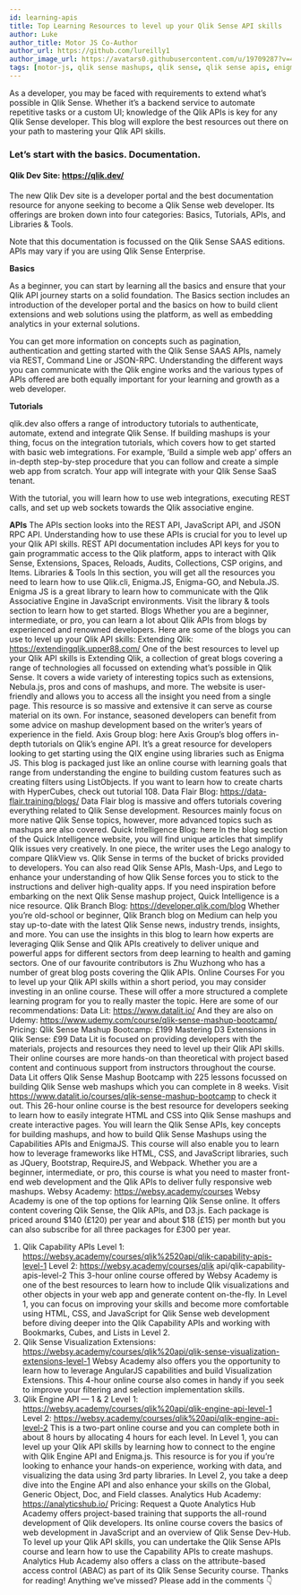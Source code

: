 ```yaml
---
id: learning-apis
title: Top Learning Resources to level up your Qlik Sense API skills
author: Luke
author_title: Motor JS Co-Author
author_url: https://github.com/lureilly1
author_image_url: https://avatars0.githubusercontent.com/u/19709287?v=4
tags: [motor-js, qlik sense mashups, qlik sense, qlik sense apis, enigma js]
---
```


As a developer, you may be faced with requirements to extend what’s possible in Qlik Sense. Whether it’s a backend service to automate repetitive tasks or a custom UI; knowledge of the Qlik APIs is key for any Qlik Sense developer. This blog will explore the best resources out there on your path to mastering your Qlik API skills.

<!--truncate-->

### Let’s start with the basics. Documentation.

#### Qlik Dev Site: https://qlik.dev/

The new Qlik Dev site is a developer portal and the best documentation resource for anyone seeking to become a Qlik Sense web developer. Its offerings are broken down into four categories: Basics, Tutorials, APIs, and Libraries & Tools.

Note that this documentation is focussed on the Qlik Sense SAAS editions. APIs may vary if you are using Qlik Sense Enterprise.

<b>Basics</b>

As a beginner, you can start by learning all the basics and ensure that your Qlik API journey starts on a solid foundation. The Basics section includes an introduction of the developer portal and the basics on how to build client extensions and web solutions using the platform, as well as embedding analytics in your external solutions.

You can get more information on concepts such as pagination, authentication and getting started with the Qlik Sense SAAS APIs, namely via REST, Command Line or JSON-RPC. Understanding the different ways you can communicate with the Qlik engine works and the various types of APIs offered are both equally important for your learning and growth as a web developer.

<b>Tutorials</b>

qlik.dev also offers a range of introductory tutorials to authenticate, automate, extend and integrate Qlik Sense. If building mashups is your thing, focus on the integration tutorials, which covers how to get started with basic web imtegrations. For example, ‘Build a simple web app’ offers an in-depth step-by-step procedure that you can follow and create a simple web app from scratch. Your app will integrate with your Qlik Sense SaaS tenant.

With the tutorial, you will learn how to use web integrations, executing REST calls, and set up web sockets towards the Qlik associative engine.

<b>APIs</b>
The APIs section looks into the REST API, JavaScript API, and JSON RPC API. Understanding how to use these APIs is crucial for you to level up your Qlik API skills. REST API documentation includes API keys for you to gain programmatic access to the Qlik platform, apps to interact with Qlik Sense, Extensions, Spaces, Reloads, Audits, Collections, CSP origins, and Items.
Libraries & Tools
In this section, you will get all the resources you need to learn how to use Qlik.cli, Enigma.JS, Enigma-GO, and Nebula.JS. Enigma JS is a great library to learn how to communicate with the Qlik Associative Engine in JavaScript environments. Visit the library & tools section to learn how to get started.
Blogs
Whether you are a beginner, intermediate, or pro, you can learn a lot about Qlik APIs from blogs by experienced and renowned developers. Here are some of the blogs you can use to level up your Qlik API skills:
Extending Qlik: https://extendingqlik.upper88.com/
One of the best resources to level up your Qlik API skills is Extending Qlik, a collection of great blogs covering a range of technologies all focussed on extending what’s possible in Qlik Sense. It covers a wide variety of interesting topics such as extensions, Nebula.js, pros and cons of mashups, and more. The website is user-friendly and allows you to access all the insight you need from a single page. This resource is so massive and extensive it can serve as course material on its own. For instance, seasoned developers can benefit from some advice on mashup development based on the writer’s years of experience in the field.
Axis Group blog: here
Axis Group’s blog offers in-depth tutorials on Qlik’s engine API. It’s a great resource for developers looking to get starting using the QIX engine using libraries such as Enigma JS. This blog is packaged just like an online course with learning goals that range from understanding the engine to building custom features such as creating filters using ListObjects. If you want to learn how to create charts with HyperCubes, check out tutorial 108.
Data Flair Blog: https://data-flair.training/blogs/
Data Flair blog is massive and offers tutorials covering everything related to Qlik Sense development. Resources mainly focus on more native Qlik Sense topics, however, more advanced topics such as mashups are also covered.
Quick Intelligence Blog: here
In the blog section of the Quick Intelligence website, you will find unique articles that simplify Qlik issues very creatively. In one piece, the writer uses the Lego analogy to compare QlikView vs. Qlik Sense in terms of the bucket of bricks provided to developers. You can also read Qlik Sense APIs, Mash-Ups, and Lego to enhance your understanding of how Qlik Sense forces you to stick to the instructions and deliver high-quality apps. If you need inspiration before embarking on the next Qlik Sense mashup project, Quick Intelligence is a nice resource.
Qlik Branch Blog: https://developer.qlik.com/blog
Whether you’re old-school or beginner, Qlik Branch blog on Medium can help you stay up-to-date with the latest Qlik Sense news, industry trends, insights, and more. You can use the insights in this blog to learn how experts are leveraging Qlik Sense and Qlik APIs creatively to deliver unique and powerful apps for different sectors from deep learning to health and gaming sectors.
One of our favourite contributors is Zhu Wuzhong who has a number of great blog posts covering the Qlik APIs.
Online Courses
For you to level up your Qlik API skills within a short period, you may consider investing in an online course. These will offer a more structured a complete learning program for you to really master the topic. Here are some of our recommendations:
Data Lit: https://www.datalit.io/
And they are also on Udemy: https://www.udemy.com/course/qlik-sense-mashup-bootcamp/
Pricing:
Qlik Sense Mashup Bootcamp: £199
Mastering D3 Extensions in Qlik Sense: £99
Data Lit is focused on providing developers with the materials, projects and resources they need to level up their Qlik API skills. Their online courses are more hands-on than theoretical with project based content and continuous support from instructors throughout the course. Data Lit offers Qlik Sense Mashup Bootcamp with 225 lessons focussed on building Qlik Sense web mashups which you can complete in 8 weeks. Visit https://www.datalit.io/courses/qlik-sense-mashup-bootcamp to check it out.
This 26-hour online course is the best resource for developers seeking to learn how to easily integrate HTML and CSS into Qlik Sense mashups and create interactive pages. You will learn the Qlik Sense APIs, key concepts for building mashups, and how to build Qlik Sense Mashups using the Capabilities APIs and EnigmaJS. This course will also enable you to learn how to leverage frameworks like HTML, CSS, and JavaScript libraries, such as JQuery, Bootstrap, RequireJS, and Webpack. Whether you are a beginner, intermediate, or pro, this course is what you need to master front-end web development and the Qlik APIs to deliver fully responsive web mashups.
Websy Academy: https://websy.academy/courses
Websy Academy is one of the top options for learning Qlik Sense online. It offers content covering Qlik Sense, the Qlik APIs, and D3.js. Each package is priced around $140 (£120) per year and about $18 (£15) per month but you can also subscribe for all three packages for £300 per year.
1. Qlik Capability APIs
Level 1: https://websy.academy/courses/qlik%2520api/qlik-capability-apis-level-1
Level 2: https://websy.academy/courses/qlik api/qlik-capability-apis-level-2
This 3-hour online course offered by Websy Academy is one of the best resources to learn how to include Qlik visualizations and other objects in your web app and generate content on-the-fly. In Level 1, you can focus on improving your skills and become more comfortable using HTML, CSS, and JavaScript for Qlik Sense web development before diving deeper into the Qlik Capability APIs and working with Bookmarks, Cubes, and Lists in Level 2.
2. Qlik Sense Visualization Extensions: https://websy.academy/courses/qlik%20api/qlik-sense-visualization-extensions-level-1
Websy Academy also offers you the opportunity to learn how to leverage AngularJS capabilities and build Visualization Extensions. This 4-hour online course also comes in handy if you seek to improve your filtering and selection implementation skills.
3. Qlik Engine API — 1 & 2
Level 1: https://websy.academy/courses/qlik%20api/qlik-engine-api-level-1
Level 2: https://websy.academy/courses/qlik%20api/qlik-engine-api-level-2
This is a two-part online course and you can complete both in about 8 hours by allocating 4 hours for each level. In Level 1, you can level up your Qlik API skills by learning how to connect to the engine with Qlik Engine API and Enigma.js. This resource is for you if you’re looking to enhance your hands-on experience, working with data, and visualizing the data using 3rd party libraries. In Level 2, you take a deep dive into the Engine API and also enhance your skills on the Global, Generic Object, Doc, and Field classes.
Analytics Hub Academy: https://analyticshub.io/
Pricing: Request a Quote
Analytics Hub Academy offers project-based training that supports the all-round development of Qlik developers. Its online course covers the basics of web development in JavaScript and an overview of Qlik Sense Dev-Hub. To level up your Qlik API skills, you can undertake the Qlik Sense APIs course and learn how to use the Capability APIs to create mashups. Analytics Hub Academy also offers a class on the attribute-based access control (ABAC) as part of its Qlik Sense Security course.
Thanks for reading! Anything we’ve missed? Please add in the comments 👇